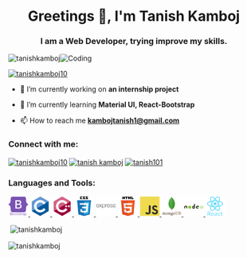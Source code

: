 
<h1 align="center">Greetings 👋, I'm Tanish Kamboj</h1>
<h3 align="center">I am a Web Developer, trying improve my skills.</h3>
<img align="right" alt="Coding" width="400" src="https://img.wattpad.com/8dbbaebb0a5aecd9290d1daf95f918b8ab0c27ce/68747470733a2f2f73332e616d617a6f6e6177732e636f6d2f776174747061642d6d656469612d736572766963652f53746f7279496d6167652f30533638535151394d64676d71413d3d2d35342e3136336434616363616230376161653738303531353133383039382e676966">

<p align="left"> <img src="https://komarev.com/ghpvc/?username=tanishkamboj&label=Profile%20views&color=0e75b6&style=flat" alt="tanishkamboj" /> </p>

<p align="left"> <a href="https://twitter.com/tanishkamboj10" target="blank"><img src="https://img.shields.io/twitter/follow/tanishkamboj10?logo=twitter&style=for-the-badge" alt="tanishkamboj10" /></a> </p>

- 🔭 I’m currently working on **an internship project**

- 🌱 I’m currently learning **Material UI, React-Bootstrap**

- 📫 How to reach me **kambojtanish1@gmail.com**

<h3 align="left">Connect with me:</h3>
<p align="left">
<a href="https://twitter.com/tanishkamboj10" target="blank"><img align="center" src="https://raw.githubusercontent.com/rahuldkjain/github-profile-readme-generator/master/src/images/icons/Social/twitter.svg" alt="tanishkamboj10" height="30" width="40" /></a>
<a href="https://linkedin.com/in/tanish kamboj" target="blank"><img align="center" src="https://raw.githubusercontent.com/rahuldkjain/github-profile-readme-generator/master/src/images/icons/Social/linked-in-alt.svg" alt="tanish kamboj" height="30" width="40" /></a>
<a href="https://codesandbox.com/tanish101" target="blank"><img align="center" src="https://raw.githubusercontent.com/rahuldkjain/github-profile-readme-generator/master/src/images/icons/Social/codesandbox.svg" alt="tanish101" height="30" width="40" /></a>
</p>

<h3 align="left">Languages and Tools:</h3>
<p align="left"> <a href="https://getbootstrap.com" target="_blank" rel="noreferrer"> <img src="https://raw.githubusercontent.com/devicons/devicon/master/icons/bootstrap/bootstrap-plain-wordmark.svg" alt="bootstrap" width="40" height="40"/> </a> <a href="https://www.cprogramming.com/" target="_blank" rel="noreferrer"> <img src="https://raw.githubusercontent.com/devicons/devicon/master/icons/c/c-original.svg" alt="c" width="40" height="40"/> </a> <a href="https://www.w3schools.com/cpp/" target="_blank" rel="noreferrer"> <img src="https://raw.githubusercontent.com/devicons/devicon/master/icons/cplusplus/cplusplus-original.svg" alt="cplusplus" width="40" height="40"/> </a> <a href="https://www.w3schools.com/css/" target="_blank" rel="noreferrer"> <img src="https://raw.githubusercontent.com/devicons/devicon/master/icons/css3/css3-original-wordmark.svg" alt="css3" width="40" height="40"/> </a> <a href="https://expressjs.com" target="_blank" rel="noreferrer"> <img src="https://raw.githubusercontent.com/devicons/devicon/master/icons/express/express-original-wordmark.svg" alt="express" width="40" height="40"/> </a> <a href="https://www.w3.org/html/" target="_blank" rel="noreferrer"> <img src="https://raw.githubusercontent.com/devicons/devicon/master/icons/html5/html5-original-wordmark.svg" alt="html5" width="40" height="40"/> </a> <a href="https://developer.mozilla.org/en-US/docs/Web/JavaScript" target="_blank" rel="noreferrer"> <img src="https://raw.githubusercontent.com/devicons/devicon/master/icons/javascript/javascript-original.svg" alt="javascript" width="40" height="40"/> </a> <a href="https://www.mongodb.com/" target="_blank" rel="noreferrer"> <img src="https://raw.githubusercontent.com/devicons/devicon/master/icons/mongodb/mongodb-original-wordmark.svg" alt="mongodb" width="40" height="40"/> </a> <a href="https://nodejs.org" target="_blank" rel="noreferrer"> <img src="https://raw.githubusercontent.com/devicons/devicon/master/icons/nodejs/nodejs-original-wordmark.svg" alt="nodejs" width="40" height="40"/> </a> <a href="https://reactjs.org/" target="_blank" rel="noreferrer"> <img src="https://raw.githubusercontent.com/devicons/devicon/master/icons/react/react-original-wordmark.svg" alt="react" width="40" height="40"/> </a> </p>


<p>&nbsp;<img align="center" src="https://github-readme-stats.vercel.app/api?username=tanishkamboj&show_icons=true&locale=en" alt="tanishkamboj" /></p>

<p><img align="center" src="https://github-readme-streak-stats.herokuapp.com/?user=tanishkamboj&" alt="tanishkamboj" /></p>
